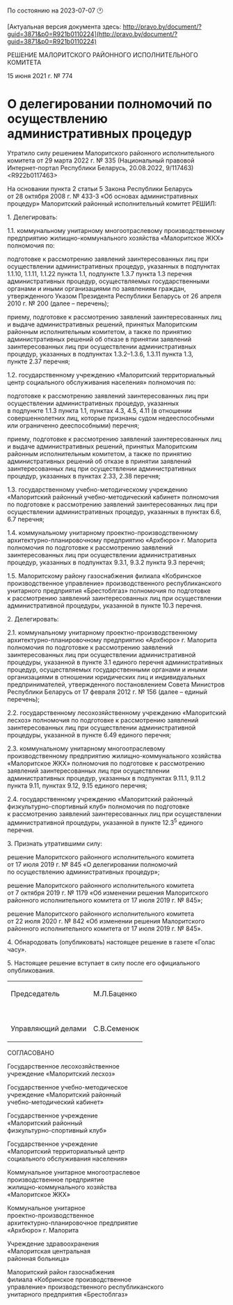 По состоянию на 2023-07-07 &#x1F550;

[Актуальная версия документа здесь: http://pravo.by/document/?guid=3871&p0=R921b0110224](http://pravo.by/document/?guid=3871&p0=R921b0110224)

<p>РЕШЕНИЕ МАЛОРИТСКОГО РАЙОННОГО ИСПОЛНИТЕЛЬНОГО КОМИТЕТА</p>
<p>15 июня 2021 г. № 774</p>
<h1>О делегировании полномочий по осуществлению административных процедур</h1>
<p>Утратило силу решением Малоритского районного исполнительного комитета от 29 марта 2022 г. № 335 (Национальный правовой Интернет-портал Республики Беларусь, 20.08.2022, 9/117463) &lt;R922b0117463&gt;</p>
<p>На основании пункта 2 статьи 5 Закона Республики Беларусь от 28 октября 2008 г. № 433-З «Об основах административных процедур» Малоритский районный исполнительный комитет РЕШИЛ:</p>
<p>1. Делегировать:</p>
<p>1.1. коммунальному унитарному многоотраслевому производственному предприятию жилищно-коммунального хозяйства «Малоритское ЖКХ» полномочия по:</p>
<p>подготовке к рассмотрению заявлений заинтересованных лиц при осуществлении административных процедур, указанных в подпунктах 1.1.10, 1.1.11, 1.1.22 пункта 1.1, подпункте 1.3.7 пункта 1.3 перечня административных процедур, осуществляемых государственными органами и иными организациями по заявлениям граждан, утвержденного Указом Президента Республики Беларусь от 26 апреля 2010 г. № 200 (далее – перечень);</p>
<p>приему, подготовке к рассмотрению заявлений заинтересованных лиц и выдаче административных решений, принятых Малоритским районным исполнительным комитетом, а также по принятию административных решений об отказе в принятии заявлений заинтересованных лиц при осуществлении административных процедур, указанных в подпунктах 1.3.2–1.3.6, 1.3.11 пункта 1.3, пункте 2.37 перечня;</p>
<p>1.2. государственному учреждению «Малоритский территориальный центр социального обслуживания населения» полномочия по:</p>
<p>подготовке к рассмотрению заявлений заинтересованных лиц при осуществлении административных процедур, указанных в подпункте 1.1.3 пункта 1.1, пунктах 4.3, 4.5, 4.11 (в отношении совершеннолетних лиц, которые признаны судом недееспособными или ограниченно дееспособными) перечня;</p>
<p>приему, подготовке к рассмотрению заявлений заинтересованных лиц и выдаче административных решений, принятых Малоритским районным исполнительным комитетом, а также по принятию административных решений об отказе в принятии заявлений заинтересованных лиц при осуществлении административных процедур, указанных в пунктах 2.33, 2.38 перечня;</p>
<p>1.3. государственному учебно-методическому учреждению «Малоритский районный учебно-методический кабинет» полномочия по подготовке к рассмотрению заявлений заинтересованных лиц при осуществлении административных процедур, указанных в пунктах 6.6, 6.7 перечня;</p>
<p>1.4. коммунальному унитарному проектно-производственному архитектурно-планировочному предприятию «Архбюро» г. Малорита полномочия по подготовке к рассмотрению заявлений заинтересованных лиц при осуществлении административных процедур, указанных в подпунктах 9.3.1, 9.3.2 пункта 9.3 перечня;</p>
<p>1.5. Малоритскому району газоснабжения филиала «Кобринское производственное управление» производственного республиканского унитарного предприятия «Брестоблгаз» полномочия по подготовке к рассмотрению заявлений заинтересованных лиц при осуществлении административной процедуры, указанной в пункте 10.3 перечня.</p>
<p>2. Делегировать:</p>
<p>2.1. коммунальному унитарному проектно-производственному архитектурно-планировочному предприятию «Архбюро» г. Малорита полномочия по подготовке к рассмотрению заявлений заинтересованных лиц при осуществлении административной процедуры, указанной в пункте 3.1 единого перечня административных процедур, осуществляемых государственными органами и иными организациями в отношении юридических лиц и индивидуальных предпринимателей, утвержденного постановлением Совета Министров Республики Беларусь от 17 февраля 2012 г. № 156 (далее – единый перечень);</p>
<p>2.2. государственному лесохозяйственному учреждению «Малоритский лесхоз» полномочия по подготовке к рассмотрению заявлений заинтересованных лиц при осуществлении административной процедуры, указанной в пункте 6.49 единого перечня;</p>
<p>2.3. коммунальному унитарному многоотраслевому производственному предприятию жилищно-коммунального хозяйства «Малоритское ЖКХ» полномочия по подготовке к рассмотрению заявлений заинтересованных лиц при осуществлении административных процедур, указанных в подпунктах 9.11.1, 9.11.2 пункта 9.11, пунктах 9.12, 9.15 единого перечня;</p>
<p>2.4. государственному учреждению «Малоритский районный физкультурно-спортивный клуб» полномочия по подготовке к рассмотрению заявлений заинтересованных лиц при осуществлении административной процедуры, указанной в пункте 12.3<sup>5</sup> единого перечня.</p>
<p>3. Признать утратившими силу:</p>
<p>решение Малоритского районного исполнительного комитета от 17 июля 2019 г. № 845 «О делегировании полномочий по осуществлению административных процедур»;</p>
<p>решение Малоритского районного исполнительного комитета от 7 октября 2019 г. № 1179 «Об изменении решения Малоритского районного исполнительного комитета от 17 июля 2019 г. № 845»;</p>
<p>решение Малоритского районного исполнительного комитета от 22 июля 2020 г. № 842 «Об изменении решения Малоритского районного исполнительного комитета от 17 июля 2019 г. № 845».</p>
<p>4. Обнародовать (опубликовать) настоящее решение в газете «Голас часу».</p>
<p>5. Настоящее решение вступает в силу после его официального опубликования.</p>
<p></p>
<table>
<tr>
<td><p>Председатель</p></td>
<td><p>М.Л.Баценко</p></td>
</tr>
<tr>
<td><p></p></td>
<td><p></p></td>
</tr>
<tr>
<td><p>Управляющий делами</p></td>
<td><p>С.В.Семенюк</p></td>
</tr>
</table>
<p></p>
<p>СОГЛАСОВАНО</p>
<p>Государственное лесохозяйственное<br>учреждение «Малоритский лесхоз»</p>
<p></p>
<p>Государственное учебно-методическое<br>учреждение «Малоритский районный<br>учебно-методический кабинет»</p>
<p></p>
<p>Государственное учреждение<br>«Малоритский районный <br>физкультурно-спортивный клуб»</p>
<p></p>
<p>Государственное учреждение<br>«Малоритский территориальный центр<br>социального обслуживания населения»</p>
<p></p>
<p>Коммунальное унитарное многоотраслевое<br>производственное предприятие<br>жилищно-коммунального хозяйства<br>«Малоритское ЖКХ»</p>
<p></p>
<p>Коммунальное унитарное<br>проектно-производственное<br>архитектурно-планировочное предприятие<br>«Архбюро» г. Малорита</p>
<p></p>
<p>Учреждение здравоохранения<br>«Малоритская центральная<br>районная больница»</p>
<p></p>
<p>Малоритский район газоснабжения<br>филиала «Кобринское производственное<br>управление» производственного республиканского<br>унитарного предприятия «Брестоблгаз»</p>
<p></p>